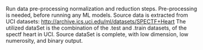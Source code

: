 Run data pre-processing normalization and reduction steps. Pre-processing is needed, before running any ML models.
Source data is extracted from UCI datasets: http://archive.ics.uci.edu/ml/datasets/SPECTF+Heart
The utilized dataSet is the combination of the .test and .train datasets, of the spectf heart in UCI.
Source dataSet is complete, with low dimension, low numerosity, and binary output.
